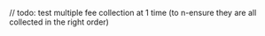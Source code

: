


// todo: test multiple fee collection at 1 time (to n-ensure they are all collected in the right order)